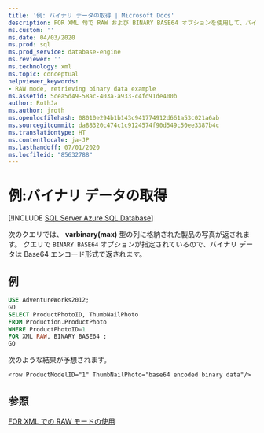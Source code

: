 ```yaml
---
title: '例: バイナリ データの取得 | Microsoft Docs'
description: FOR XML 句で RAW および BINARY BASE64 オプションを使用して、バイナリ データを取得する SQL クエリの例を示します。
ms.custom: ''
ms.date: 04/03/2020
ms.prod: sql
ms.prod_service: database-engine
ms.reviewer: ''
ms.technology: xml
ms.topic: conceptual
helpviewer_keywords:
- RAW mode, retrieving binary data example
ms.assetid: 5cea5d49-58ac-403a-a933-c4fd91de400b
author: RothJa
ms.author: jroth
ms.openlocfilehash: 08010e294b1b143c941774912d661a53c021a6ab
ms.sourcegitcommit: da88320c474c1c9124574f90d549c50ee3387b4c
ms.translationtype: HT
ms.contentlocale: ja-JP
ms.lasthandoff: 07/01/2020
ms.locfileid: "85632788"
---
```

# <a name="example-retrieving-binary-data"></a>例:バイナリ データの取得

[!INCLUDE [SQL Server Azure SQL Database](../../includes/applies-to-version/sql-asdb.md)]

次のクエリでは、 **varbinary(max)** 型の列に格納された製品の写真が返されます。 クエリで `BINARY BASE64` オプションが指定されているので、バイナリ データは Base64 エンコード形式で返されます。

## <a name="example"></a>例

```sql
USE AdventureWorks2012;
GO
SELECT ProductPhotoID, ThumbNailPhoto
FROM Production.ProductPhoto
WHERE ProductPhotoID=1
FOR XML RAW, BINARY BASE64 ;
GO
```

次のような結果が予想されます。

```console
<row ProductModelID="1" ThumbNailPhoto="base64 encoded binary data"/>
```

## <a name="see-also"></a>参照

[FOR XML での RAW モードの使用](../../relational-databases/xml/use-raw-mode-with-for-xml.md)
